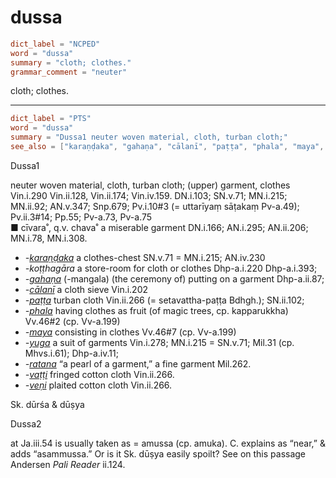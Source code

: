 # dussa

``` toml
dict_label = "NCPED"
word = "dussa"
summary = "cloth; clothes."
grammar_comment = "neuter"
```

cloth; clothes.

--------------------

``` toml
dict_label = "PTS"
word = "dussa"
summary = "Dussa1 neuter woven material, cloth, turban cloth;"
see_also = ["karaṇḍaka", "gahaṇa", "cālanī", "paṭṭa", "phala", "maya", "yuga", "ratana", "vaṭṭi", "veṇi"]
```

Dussa1

neuter woven material, cloth, turban cloth; (upper) garment, clothes Vin.i.290 Vin.ii.128, Vin.ii.174; Vin.iv.159. DN.i.103; SN.v.71; MN.i.215; MN.ii.92; AN.v.347; Snp.679; Pv.i.10#3 (= uttarīyaṃ sāṭakaṃ Pv\-a.49); Pv.ii.3#14; Pp.55; Pv\-a.73, Pv\-a.75  
■ cīvara˚, q.v. chava˚ a miserable garment DN.i.166; AN.i.295; AN.ii.206; MN.i.78, MN.i.308.

* *\-[karaṇḍaka](karaṇḍaka.md)* a clothes\-chest SN.v.71 = MN.i.215; AN.iv.230
* *\-koṭṭhagāra* a store\-room for cloth or clothes Dhp\-a.i.220 Dhp\-a.i.393;
* *\-[gahaṇa](gahaṇa.md)* (\-mangala) (the ceremony of) putting on a garment Dhp\-a.ii.87;
* *\-[cālanī](cālanī.md)* a cloth sieve Vin.i.202
* *\-[paṭṭa](paṭṭa.md)* turban cloth Vin.ii.266 (= setavattha\-paṭṭa Bdhgh.); SN.ii.102;
* *\-[phala](phala.md)* having clothes as fruit (of magic trees, cp. kapparukkha) Vv.46#2 (cp. Vv\-a.199)
* *\-[maya](maya.md)* consisting in clothes Vv.46#7 (cp. Vv\-a.199)
* *\-[yuga](yuga.md)* a suit of garments Vin.i.278; MN.i.215 = SN.v.71; Mil.31 (cp. Mhvs.i.61); Dhp\-a.iv.11;
* *\-[ratana](ratana.md)* “a pearl of a garment,” a fine garment Mil.262.
* *\-[vaṭṭi](vaṭṭi.md)* fringed cotton cloth Vin.ii.266.
* *\-[veṇi](veṇi.md)* plaited cotton cloth Vin.ii.266.

Sk. dūrśa & dūṣya

Dussa2

at Ja.iii.54 is usually taken as = amussa (cp. amuka). C. explains as “near,” & adds “asammussa.” Or is it Sk. dūṣya easily spoilt? See on this passage Andersen *Pali Reader* ii.124.

